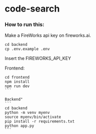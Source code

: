 # code-search

### How to run this:

Make a FireWorks api key on fireworks.ai.

```
cd backend
cp .env.example .env
```

Insert the FIREWORKS_API_KEY

Frontend:

````
cd frontend
npm install
npm run dev
```

Backend"
```
cd backend
python -m venv myenv
source myenv/bin/activate
pip install -r requirements.txt
python app.py
```
````
